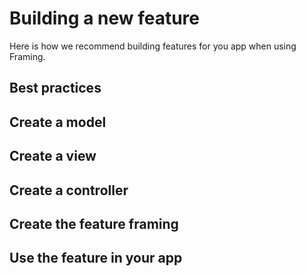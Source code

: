 # Building a new feature 

Here is how we recommend building features for you app when using Framing. 

## Best practices 

## Create a model 

## Create a view 

## Create a controller 

## Create the feature framing 

## Use the feature in your app 

